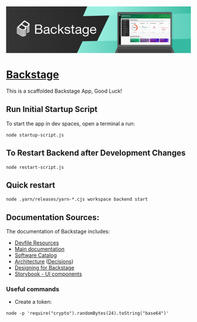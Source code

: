 [![headline](docs/assets/headline.png)](https://backstage.io/)

# [Backstage](https://backstage.io)

This is a scaffolded Backstage App, Good Luck!

## Run Initial Startup Script
To start the app in dev spaces, open a terminal a run:

```
node startup-script.js
```

## To Restart Backend after Development Changes
```
node restart-script.js
```

## Quick restart
```
node .yarn/releases/yarn-*.cjs workspace backend start
```

## Documentation Sources:

The documentation of Backstage includes:
- [Devfile Resources](https://devfile.io/docs/2.3.0/)
- [Main documentation](https://backstage.io/docs)
- [Software Catalog](https://backstage.io/docs/features/software-catalog/)
- [Architecture](https://backstage.io/docs/overview/architecture-overview) ([Decisions](https://backstage.io/docs/architecture-decisions/))
- [Designing for Backstage](https://backstage.io/docs/dls/design)
- [Storybook - UI components](https://backstage.io/storybook)


### Useful commands 

- Create a token: 
```
node -p 'require("crypto").randomBytes(24).toString("base64")'
```

